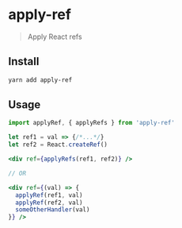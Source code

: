 # apply-ref

> Apply React refs

## Install

```bash
yarn add apply-ref
```

## Usage

```jsx
import applyRef, { applyRefs } from 'apply-ref'

let ref1 = val => {/*...*/}
let ref2 = React.createRef()

<div ref={applyRefs(ref1, ref2)} />

// OR

<div ref={(val) => {
  applyRef(ref1, val)
  applyRef(ref2, val)
  someOtherHandler(val)
}} />
```
